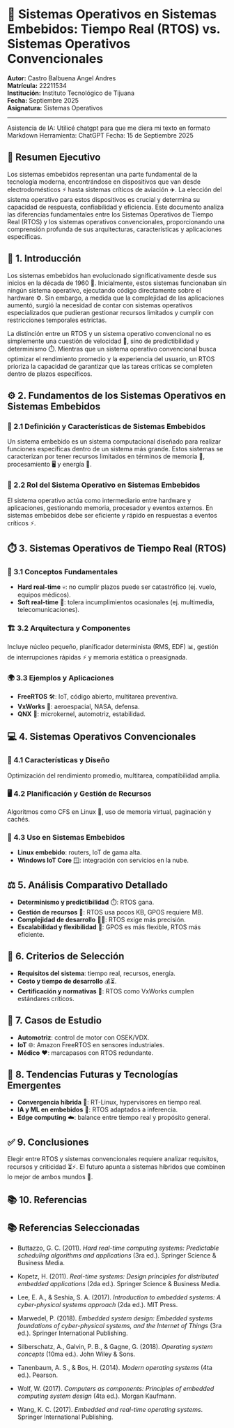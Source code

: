 # 📱 Sistemas Operativos en Sistemas Embebidos: Tiempo Real (RTOS) vs. Sistemas Operativos Convencionales  

**Autor:** Castro Balbuena Angel Andres  
**Matrícula:** 22211534  
**Institución:** Instituto Tecnológico de Tijuana  
**Fecha:** Septiembre 2025  
**Asignatura:** Sistemas Operativos  

---
Asistencia de IA: Utilicé chatgpt para que me diera mi texto en formato Markdown
Herramienta: ChatGPT
Fecha: 15 de Septiembre 2025

## 📑 Resumen Ejecutivo  

Los sistemas embebidos representan una parte fundamental de la tecnología moderna, encontrándose en dispositivos que van desde electrodomésticos ⚡ hasta sistemas críticos de aviación ✈️. La elección del sistema operativo para estos dispositivos es crucial y determina su capacidad de respuesta, confiabilidad y eficiencia. Este documento analiza las diferencias fundamentales entre los Sistemas Operativos de Tiempo Real (RTOS) y los sistemas operativos convencionales, proporcionando una comprensión profunda de sus arquitecturas, características y aplicaciones específicas.  

## 🔎 1. Introducción  

Los sistemas embebidos han evolucionado significativamente desde sus inicios en la década de 1960 📅. Inicialmente, estos sistemas funcionaban sin ningún sistema operativo, ejecutando código directamente sobre el hardware ⚙️. Sin embargo, a medida que la complejidad de las aplicaciones aumentó, surgió la necesidad de contar con sistemas operativos especializados que pudieran gestionar recursos limitados y cumplir con restricciones temporales estrictas.  

La distinción entre un RTOS y un sistema operativo convencional no es simplemente una cuestión de velocidad 🚀, sino de predictibilidad y determinismo ⏱️. Mientras que un sistema operativo convencional busca optimizar el rendimiento promedio y la experiencia del usuario, un RTOS prioriza la capacidad de garantizar que las tareas críticas se completen dentro de plazos específicos.  

## ⚙️ 2. Fundamentos de los Sistemas Operativos en Sistemas Embebidos  

### 📘 2.1 Definición y Características de Sistemas Embebidos  
Un sistema embebido es un sistema computacional diseñado para realizar funciones específicas dentro de un sistema más grande. Estos sistemas se caracterizan por tener recursos limitados en términos de memoria 💾, procesamiento 🖥️ y energía 🔋.  

### 🧩 2.2 Rol del Sistema Operativo en Sistemas Embebidos  
El sistema operativo actúa como intermediario entre hardware y aplicaciones, gestionando memoria, procesador y eventos externos. En sistemas embebidos debe ser eficiente y rápido en respuestas a eventos críticos ⚡.  

## ⏱️ 3. Sistemas Operativos de Tiempo Real (RTOS)  

### 📌 3.1 Conceptos Fundamentales  
- **Hard real-time** 💀: no cumplir plazos puede ser catastrófico (ej. vuelo, equipos médicos).  
- **Soft real-time** 🎵: tolera incumplimientos ocasionales (ej. multimedia, telecomunicaciones).  

### 🏗️ 3.2 Arquitectura y Componentes  
Incluye núcleo pequeño, planificador determinista (RMS, EDF) 📊, gestión de interrupciones rápidas ⚡ y memoria estática o preasignada.  

### 🌍 3.3 Ejemplos y Aplicaciones  
- **FreeRTOS** 🛠️: IoT, código abierto, multitarea preventiva.  
- **VxWorks** 🚀: aeroespacial, NASA, defensa.  
- **QNX** 🚗: microkernel, automotriz, estabilidad.  

## 💻 4. Sistemas Operativos Convencionales  

### 🔧 4.1 Características y Diseño  
Optimización del rendimiento promedio, multitarea, compatibilidad amplia.  

### 🖥️ 4.2 Planificación y Gestión de Recursos  
Algoritmos como CFS en Linux 🐧, uso de memoria virtual, paginación y cachés.  

### 📡 4.3 Uso en Sistemas Embebidos  
- **Linux embebido**: routers, IoT de gama alta.  
- **Windows IoT Core** 🪟: integración con servicios en la nube.  

## ⚖️ 5. Análisis Comparativo Detallado  

- **Determinismo y predictibilidad** ⏱️: RTOS gana.  
- **Gestión de recursos** 💾: RTOS usa pocos KB, GPOS requiere MB.  
- **Complejidad de desarrollo** 👨‍💻: RTOS exige más precisión.  
- **Escalabilidad y flexibilidad** 🔄: GPOS es más flexible, RTOS más eficiente.  

## 🧮 6. Criterios de Selección  

- **Requisitos del sistema**: tiempo real, recursos, energía.  
- **Costo y tiempo de desarrollo** 💰⏳.  
- **Certificación y normativas** 📜: RTOS como VxWorks cumplen estándares críticos.  

## 🚗 7. Casos de Estudio  

- **Automotriz**: control de motor con OSEK/VDX.  
- **IoT** 🌐: Amazon FreeRTOS en sensores industriales.  
- **Médico** ❤️: marcapasos con RTOS redundante.  

## 🔮 8. Tendencias Futuras y Tecnologías Emergentes  

- **Convergencia híbrida** 🔗: RT-Linux, hypervisores en tiempo real.  
- **IA y ML en embebidos** 🤖: RTOS adaptados a inferencia.  
- **Edge computing** ☁️: balance entre tiempo real y propósito general.  

## ✅ 9. Conclusiones  

Elegir entre RTOS y sistemas convencionales requiere analizar requisitos, recursos y criticidad ⏳⚡. El futuro apunta a sistemas híbridos que combinen lo mejor de ambos mundos 🔄.  

## 📚 10. Referencias 
## 📚 Referencias Seleccionadas  

- Buttazzo, G. C. (2011). *Hard real-time computing systems: Predictable scheduling algorithms and applications* (3ra ed.). Springer Science & Business Media.  

- Kopetz, H. (2011). *Real-time systems: Design principles for distributed embedded applications* (2da ed.). Springer Science & Business Media.  

- Lee, E. A., & Seshia, S. A. (2017). *Introduction to embedded systems: A cyber-physical systems approach* (2da ed.). MIT Press.  

- Marwedel, P. (2018). *Embedded system design: Embedded systems foundations of cyber-physical systems, and the Internet of Things* (3ra ed.). Springer International Publishing.  

- Silberschatz, A., Galvin, P. B., & Gagne, G. (2018). *Operating system concepts* (10ma ed.). John Wiley & Sons.  

- Tanenbaum, A. S., & Bos, H. (2014). *Modern operating systems* (4ta ed.). Pearson.  

- Wolf, W. (2017). *Computers as components: Principles of embedded computing system design* (4ta ed.). Morgan Kaufmann.  

- Wang, K. C. (2017). *Embedded and real-time operating systems*. Springer International Publishing.  

